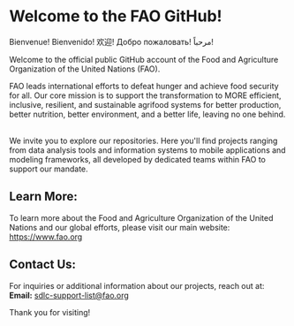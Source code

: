 # Welcome to the FAO GitHub!
Bienvenue! Bienvenido! 欢迎! Добро пожаловать! مرحباً!

Welcome to the official public GitHub account of the Food and Agriculture Organization of the United Nations (FAO).

FAO leads international efforts to defeat hunger and achieve food security for all. Our core mission is to support the transformation to MORE efficient, inclusive, resilient, and sustainable agrifood systems for better production, better nutrition, better environment, and a better life, leaving no one behind.   

We invite you to explore our repositories. Here you'll find projects ranging from data analysis tools and information systems to mobile applications and modeling frameworks, all developed by dedicated teams within FAO to support our mandate.

## Learn More:

To learn more about the Food and Agriculture Organization of the United Nations and our global efforts, please visit our main website: https://www.fao.org


## Contact Us:
 
For inquiries or additional information about our projects, reach out at:  
**Email:** sdlc-support-list@fao.org

Thank you for visiting!
